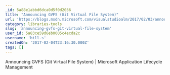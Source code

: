 ```yaml
---
_id: 5a88e1abbd6dca0d5f0d2036
title: "Announcing GVFS (Git Virtual File System)"
url: 'https://blogs.msdn.microsoft.com/visualstudioalm/2017/02/03/announcing-gvfs-git-virtual-file-system/'
category: libraries-tools
slug: 'announcing-gvfs-git-virtual-file-system'
user_id: 5a83ce59d6eb0005c4ecda2c
username: 'bill-s'
createdOn: '2017-02-04T23:16:30.000Z'
tags: []
---
```


Announcing GVFS (Git Virtual File System) | Microsoft Application Lifecycle Management

